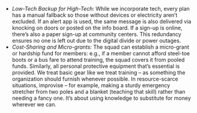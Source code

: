 - _Low-Tech Backup for High-Tech:_ While we incorporate tech, every plan has a manual fallback so those without devices or electricity aren’t excluded. If an alert app is used, the same message is also delivered via knocking on doors or posted on the info board. If a sign-up is online, there’s also a paper sign-up at community centers. This redundancy ensures no one is left out due to the digital divide or power outages.  
- _Cost-Sharing and Micro-grants:_ The squad can establish a micro-grant or hardship fund for members: e.g., if a member cannot afford steel-toe boots or a bus fare to attend training, the squad covers it from pooled funds. Similarly, all personal protective equipment that’s essential is provided. We treat basic gear like we treat training – as something the organization should furnish whenever possible. In resource-scarce situations, improvise – for example, making a sturdy emergency stretcher from two poles and a blanket (teaching that skill) rather than needing a fancy one. It’s about using knowledge to substitute for money wherever we can.